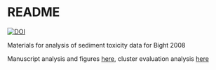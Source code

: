 # README

[![DOI](https://zenodo.org/badge/DOI/10.5281/zenodo.5072078.svg)](https://doi.org/10.5281/zenodo.5072078)

Materials for analysis of sediment toxicity data for Bight 2008

Manuscript analysis and figures [here](https://fawda123.github.io/sed_chem_tox/sed_chem_tox.html), cluster evaluation analysis [here](https://fawda123.github.io/sed_chem_tox/clust_eval.html)

